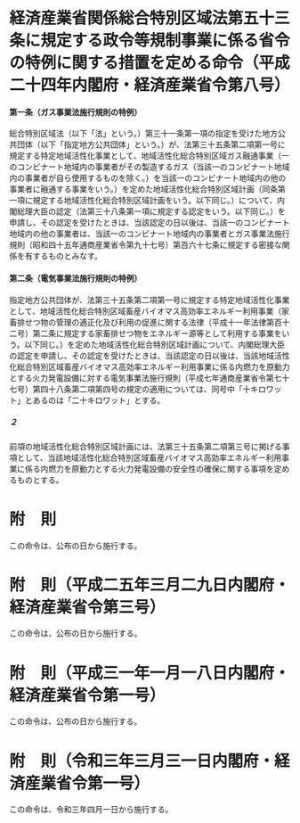# 経済産業省関係総合特別区域法第五十三条に規定する政令等規制事業に係る省令の特例に関する措置を定める命令（平成二十四年内閣府・経済産業省令第八号）
#### 第一条（ガス事業法施行規則の特例）
総合特別区域法（以下「法」という。）第三十一条第一項の指定を受けた地方公共団体（以下「指定地方公共団体」という。）が、法第三十五条第二項第一号に規定する特定地域活性化事業として、地域活性化総合特別区域ガス融通事業（一のコンビナート地域内の事業者がその製造するガス（当該一のコンビナート地域内の事業者が自ら使用するものを除く。）を当該一のコンビナート地域内の他の事業者に融通する事業をいう。）を定めた地域活性化総合特別区域計画（同条第一項に規定する地域活性化総合特別区域計画をいう。以下同じ。）について、内閣総理大臣の認定（法第三十八条第一項に規定する認定をいう。以下同じ。）を申請し、その認定を受けたときは、当該認定の日以後は、当該一のコンビナート地域内の他の事業者は、当該一のコンビナート地域内の事業者とガス事業法施行規則（昭和四十五年通商産業省令第九十七号）第百六十七条に規定する密接な関係を有するものとみなす。
#### 第二条（電気事業法施行規則の特例）
指定地方公共団体が、法第三十五条第二項第一号に規定する特定地域活性化事業として、地域活性化総合特別区域畜産バイオマス高効率エネルギー利用事業（家畜排せつ物の管理の適正化及び利用の促進に関する法律（平成十一年法律第百十二号）第二条に規定する家畜排せつ物をエネルギー源等として利用する事業をいう。以下同じ。）を定めた地域活性化総合特別区域計画について、内閣総理大臣の認定を申請し、その認定を受けたときは、当該認定の日以後は、当該地域活性化総合特別区域畜産バイオマス高効率エネルギー利用事業に係る内燃力を原動力とする火力発電設備に対する電気事業法施行規則（平成七年通商産業省令第七十七号）第四十八条第二項第四号の規定の適用については、同号中「十キロワット」とあるのは「二十キロワット」とする。
##### ２
前項の地域活性化総合特別区域計画には、法第三十五条第二項第三号に掲げる事項として、当該地域活性化総合特別区域畜産バイオマス高効率エネルギー利用事業に係る内燃力を原動力とする火力発電設備の安全性の確保に関する事項を定めるものとする。
# 附　則
この命令は、公布の日から施行する。
# 附　則（平成二五年三月二九日内閣府・経済産業省令第三号）
この命令は、公布の日から施行する。
# 附　則（平成三一年一月一八日内閣府・経済産業省令第一号）
この命令は、公布の日から施行する。
# 附　則（令和三年三月三一日内閣府・経済産業省令第一号）
この命令は、令和三年四月一日から施行する。
